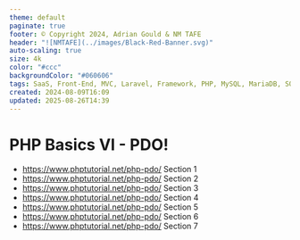 ```yaml
---
theme: default
paginate: true
footer: © Copyright 2024, Adrian Gould & NM TAFE
header: "![NMTAFE](../images/Black-Red-Banner.svg)"
auto-scaling: true
size: 4k
color: "#ccc"
backgroundColor: "#060606"
tags: SaaS, Front-End, MVC, Laravel, Framework, PHP, MySQL, MariaDB, SQLite, Testing, Unit Testing, Feature Testng, PEST
created: 2024-08-09T16:09
updated: 2025-08-26T14:39
---
```


# PHP Basics VI -  PDO!

- https://www.phptutorial.net/php-pdo/ Section 1
- https://www.phptutorial.net/php-pdo/ Section 2
- https://www.phptutorial.net/php-pdo/ Section 3
- https://www.phptutorial.net/php-pdo/ Section 4
- https://www.phptutorial.net/php-pdo/ Section 5
- https://www.phptutorial.net/php-pdo/ Section 6
- https://www.phptutorial.net/php-pdo/ Section 7
